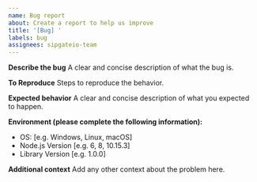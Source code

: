```yaml
---
name: Bug report
about: Create a report to help us improve
title: '[Bug] '
labels: bug
assignees: sipgateio-team
---
```


**Describe the bug**
A clear and concise description of what the bug is.

**To Reproduce**
Steps to reproduce the behavior.

**Expected behavior**
A clear and concise description of what you expected to happen.

**Environment (please complete the following information):**

- OS: [e.g. Windows, Linux, macOS]
- Node.js Version [e.g. 6, 8, 10.15.3]
- Library Version [e.g. 1.0.0]

**Additional context**
Add any other context about the problem here.
